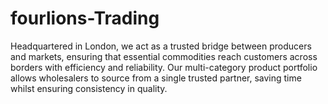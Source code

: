 # fourlions-Trading
Headquartered in London, we act as a trusted bridge between producers and markets, ensuring that essential commodities reach customers across borders with efficiency and reliability.  Our multi-category product portfolio allows wholesalers to source from a single trusted partner, saving time whilst ensuring consistency in quality.

